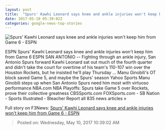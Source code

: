 ```yaml
---
layout: post
title:  "Spurs' Kawhi Leonard says knee and ankle injuries won't keep him from Game 6 - ESPN"
date: 2017-05-10 05:39:02Z
categories: google-news-top-stories
---
```


![Spurs' Kawhi Leonard says knee and ankle injuries won't keep him from Game 6 - ESPN](http://a3.espncdn.com/combiner/i?img=%2Fphoto%2F2017%2F0503%2Fr206505_1296x729_16%2D9.jpg)

ESPN Spurs' Kawhi Leonard says knee and ankle injuries won't keep him from Game 6 ESPN SAN ANTONIO -- Fighting through an ankle injury, San Antonio Spurs forward Kawhi Leonard sat out much of the fourth quarter and didn't take the court for overtime of his team's 110-107 win over the Houston Rockets, but he insisted he'll play Thursday ... Manu Ginobili's OT block saved Game 5, and maybe the Spurs' season Yahoo Sports Manu Ginobili steps up when San Antonio Spurs need him most with virtuoso performance NBA.com NBA Playoffs: Spurs take Game 5 over Rockets, prove their collective greatness CBSSports.com FOXSports.com - SB Nation - Sports Illustrated - Bleacher Report all 835 news articles »


Full story on F3News: [Spurs' Kawhi Leonard says knee and ankle injuries won't keep him from Game 6 - ESPN](http://www.f3nws.com/n/bjTGQB)

> Posted on: Wednesday, May 10, 2017 10:39:02 AM

